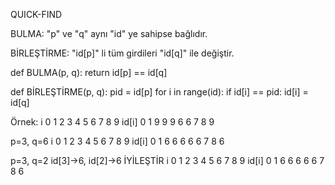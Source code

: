 QUICK-FIND

BULMA:	"p" ve "q" aynı "id" ye sahipse bağlıdır.

BİRLEŞTİRME: "id[p]" li tüm girdileri "id[q]" ile değiştir.

def BULMA(p, q):
	return id[p] == id[q]

def BİRLEŞTİRME(p, q):
	pid = id[p]
	for i in range(id):
		if id[i] == pid:
			id[i] = id[q]

Örnek:
i	0	1	2	3	4	5	6	7	8	9
id[i]	0	1	9	9	9	6	6	7	8	9

p=3, q=6
i	0	1	2	3	4	5	6	7	8	9
id[i]	0	1	6	6	6	6	6	7	8	6

p=3, q=2		id[3]->6, id[2]->6	İYİLEŞTİR
i	0	1	2	3	4	5	6	7	8	9
id[i]	0	1	6	6	6	6	6	7	8	6

